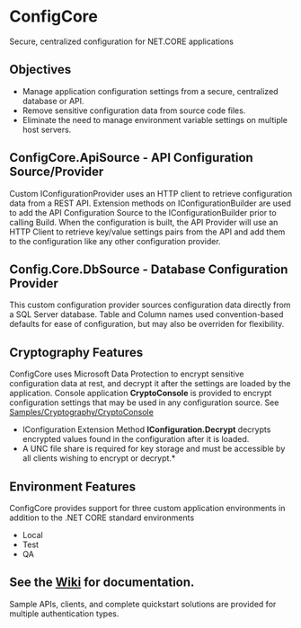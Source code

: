 # ConfigCore
Secure, centralized configuration for NET.CORE applications

## Objectives
* Manage application configuration settings from a secure, centralized database or API.
* Remove sensitive configuration data from source code files.
* Eliminate the need to manage environment variable settings on multiple host servers.

## ConfigCore.ApiSource - API Configuration Source/Provider
Custom IConfigurationProvider uses an HTTP client to retrieve configuration data from a REST API.
Extension methods on IConfigurationBuilder are used to add the API Configuration Source to the IConfigurationBuilder prior to calling Build. 
When the configuration is built, the API Provider will use an HTTP Client to retrieve key/value settings pairs from the API and add them to the configuration like any other configuration provider.

## Config.Core.DbSource - Database Configuration Provider
This custom configuration provider sources configuration data directly from a SQL Server database. Table and Column names used convention-based defaults for ease of configuration, but may also be overriden for flexibility.

## Cryptography Features
ConfigCore uses Microsoft Data Protection to encrypt sensitive configuration data at rest, and decrypt it after the settings are loaded by the application.
Console application **CryptoConsole** is provided to encrypt configuration settings that  may be used in any configuration source. See [Samples/Cryptography/CryptoConsole](https://github.com/Tricklebyte/ConfigCore/tree/master/samples/Crytography/CryptoConsole)
* IConfiguration Extension Method **IConfiguration.Decrypt** decrypts  encrypted values found in the configuration after it is loaded. 
* A UNC file share is required for key storage and must be accessible by all clients wishing to encrypt or decrypt.* 

## Environment Features
ConfigCore provides support for three custom application environments in addition to the .NET CORE standard environments
* Local
* Test
* QA

## See the [Wiki](https://github.com/Tricklebyte/ConfigCore/wiki) for documentation. 

Sample APIs, clients, and complete quickstart solutions are provided for multiple authentication types.
